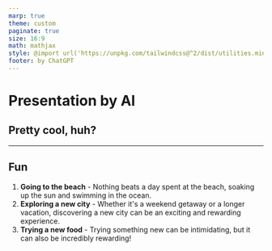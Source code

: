 ```yaml
---
marp: true
theme: custom
paginate: true
size: 16:9
math: mathjax
style: @import url('https://unpkg.com/tailwindcss@^2/dist/utilities.min.css')
footer: by ChatGPT
---
```

    
<!-- _class: title -->
<!-- _footer: '' -->
<!-- _paginate: false -->
# Presentation by AI 
## Pretty cool, huh?
    
---
## Fun 
    

1. **Going to the beach** - Nothing beats a day spent at the beach, soaking up the sun and swimming in the ocean.
2. **Exploring a new city** - Whether it's a weekend getaway or a longer vacation, discovering a new city can be an exciting and rewarding experience.
3. **Trying a new food** - Trying something new can be intimidating, but it can also be incredibly rewarding!
    
